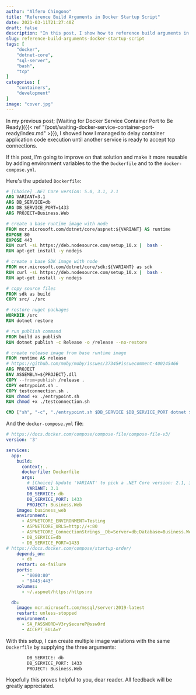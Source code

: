 ```yaml
---
author: "Alfero Chingono"
title: "Reference Build Arguments in Docker Startup Script"
date: 2021-03-11T21:27:40Z
draft: false
description: "In this post, I show how to reference build arguments in a docker startup script"
slug: reference-build-arguments-docker-startup-script
tags: [
    "docker",
    "dotnet-core",
    "sql-server",
    "bash",
    "tcp"
]
categories: [
    "containers",
    "development"
]
image: "cover.jpg"
---
```


In my previous post; [Waiting for Docker Service Container Port to Be Ready]({{< ref "/post/waiting-docker-service-container-port-ready/index.md" >}}), I showed how I managed to delay container application code execution until another service is ready to accept tcp connections.

If this post, I'm going to improve on that solution and make it more reusable by adding environment variables to the the `Dockerfile` and to the `docker-compose.yml`.

Here's the updated `Dockerfile`:

```Dockerfile
# [Choice] .NET Core version: 5.0, 3.1, 2.1
ARG VARIANT=3.1
ARG DB_SERVICE=db
ARG DB_SERVICE_PORT=1433
ARG PROJECT=Business.Web

# create a base runtime image with node
FROM mcr.microsoft.com/dotnet/core/aspnet:${VARIANT} AS runtime
EXPOSE 80
EXPOSE 443
RUN curl -sL https://deb.nodesource.com/setup_10.x |  bash -
RUN apt-get install -y nodejs

# create a base SDK image with node
FROM mcr.microsoft.com/dotnet/core/sdk:${VARIANT} as sdk
RUN curl -sL https://deb.nodesource.com/setup_10.x |  bash -
RUN apt-get install -y nodejs

# copy source files
FROM sdk as build
COPY src/ ./src

# restore nuget packages
WORKDIR /src
RUN dotnet restore

# run publish command
FROM build as publish
RUN dotnet publish -c Release -o /release --no-restore

# create release image from base runtime image
FROM runtime AS release
# https://github.com/moby/moby/issues/37345#issuecomment-400245466
ARG PROJECT
ENV ASSEMBLY=${PROJECT}.dll
COPY --from=publish /release .
COPY entrypoint.sh .
COPY testconnection.sh .
RUN chmod +x ./entrypoint.sh
RUN chmod +x ./testconnection.sh

CMD ["sh", "-c", "./entrypoint.sh $DB_SERVICE $DB_SERVICE_PORT dotnet $ASSEMBLY"]
```

And the `docker-compose.yml` file:

```yml
# https://docs.docker.com/compose/compose-file/compose-file-v3/
version: '3'

services:
  app:
    build: 
      context: .
      dockerfile: Dockerfile
      args:
        # [Choice] Update 'VARIANT' to pick a .NET Core version: 2.1, 3.1, 5.0
        VARIANT: 3.1
        DB_SERVICE: db
        DB_SERVICE_PORT: 1433
        PROJECT: Business.Web
    image: business_web
    environment:
      - ASPNETCORE_ENVIRONMENT=Testing
      - ASPNETCORE_URLS=http://+:80
      - ASPNETCORE_ConnectionStrings__Db=Server=db;Database=Business.Web;User ID=sa;Password=V3ry$ecureP@ssw0rd;MultipleActiveResultSets=False;Connection Timeout=30;
      - DB_SERVICE=db
      - DB_SERVICE_PORT=1433
# https://docs.docker.com/compose/startup-order/
    depends_on:
      - db
    restart: on-failure
    ports:
      - "8080:80"
      - "8443:443"
    volumes:
      - ~/.aspnet/https:/https:ro    

  db:
    image: mcr.microsoft.com/mssql/server:2019-latest
    restart: unless-stopped
    environment:
      - SA_PASSWORD=V3ry$ecureP@ssw0rd
      - ACCEPT_EULA=Y
```

With this setup, I can create multiple image variations with the same `Dockerfile` by supplying the three arguments:

```dockerfile
        DB_SERVICE: db
        DB_SERVICE_PORT: 1433
        PROJECT: Business.Web
```

Hopefully this proves helpful to you, dear reader. All feedback will be greatly appreciated.